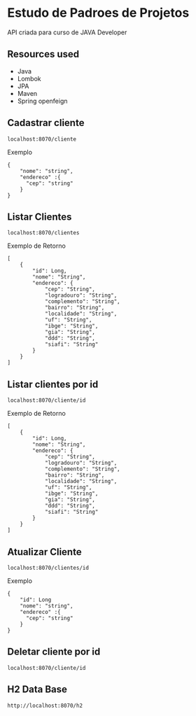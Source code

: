 # Estudo de Padroes de Projetos

API criada para curso de JAVA Developer

## Resources used
- Java
- Lombok
- JPA
- Maven
- Spring openfeign


## Cadastrar cliente

``` localhost:8070/cliente ```

Exemplo

```
{
    "nome": "string",
    "endereco" :{
      "cep": "string"
    }
}
```

## Listar Clientes

``` localhost:8070/clientes ```

Exemplo de Retorno

```
[
    {
        "id": Long,
        "nome": "String",
        "endereco": {
            "cep": "String",
            "logradouro": "String",
            "complemento": "String",
            "bairro": "String",
            "localidade": "String",
            "uf": "String",
            "ibge": "String",
            "gia": "String",
            "ddd": "String",
            "siafi": "String"
        }
    }
]
```

## Listar clientes por id

```localhost:8070/cliente/id```

Exemplo de Retorno

```
[
    {
        "id": Long,
        "nome": "String",
        "endereco": {
            "cep": "String",
            "logradouro": "String",
            "complemento": "String",
            "bairro": "String",
            "localidade": "String",
            "uf": "String",
            "ibge": "String",
            "gia": "String",
            "ddd": "String",
            "siafi": "String"
        }
    }
]
```

## Atualizar Cliente

 ```localhost:8070/clientes/id ```

Exemplo

```
{
    "id": Long
    "nome": "string",
    "endereco" :{
      "cep": "string"
    }
}
```

## Deletar cliente por id

```localhost:8070/cliente/id```

## H2 Data Base
``` http://localhost:8070/h2 ```
